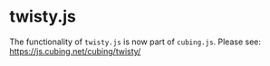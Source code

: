 # twisty.js

The functionality of `twisty.js` is now part of `cubing.js`. Please see: <https://js.cubing.net/cubing/twisty/>
